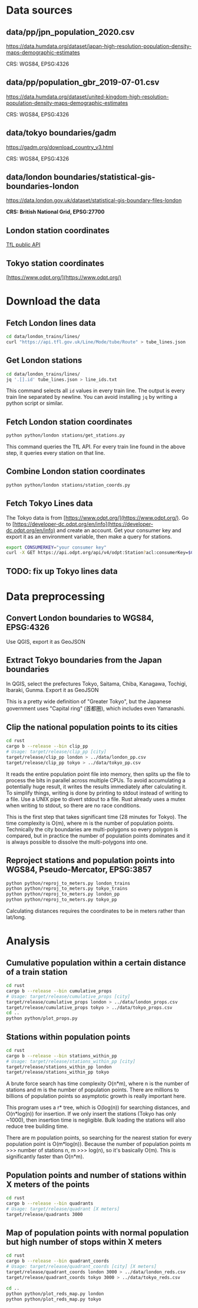 # Data sources

## data/pp/jpn_population_2020.csv
https://data.humdata.org/dataset/japan-high-resolution-population-density-maps-demographic-estimates

CRS: WGS84, EPSG:4326

## data/pp/population_gbr_2019-07-01.csv
https://data.humdata.org/dataset/united-kingdom-high-resolution-population-density-maps-demographic-estimates

CRS: WGS84, EPSG:4326

## data/tokyo boundaries/gadm
https://gadm.org/download_country_v3.html

CRS: WGS84, EPSG:4326

## data/london boundaries/statistical-gis-boundaries-london
https://data.london.gov.uk/dataset/statistical-gis-boundary-files-london

**CRS: British National Grid, EPSG:27700**

## London station coordinates

[TfL public API](https://api.tfl.gov.uk)

## Tokyo station coordinates

[https://www.odpt.org/](https://www.odpt.org/)

# Download the data

## Fetch London lines data

```sh
cd data/london_trains/lines/
curl "https://api.tfl.gov.uk/Line/Mode/tube/Route" > tube_lines.json
```

## Get London stations

```sh
cd data/london_trains/lines/
jq '.[].id' tube_lines.json > line_ids.txt
```

This command selects all `id` values in every train line. The output is every train line separated by newline. You can avoid installing `jq` by writing a python script or similar. 

## Fetch London station coordinates

```sh
python python/london stations/get_stations.py
```

This command queries the TfL API. For every train line found in the above step, it queries every station on that line.

## Combine London station coordinates

```sh
python python/london stations/station_coords.py
```

## Fetch Tokyo Lines data

The Tokyo data is from [https://www.odpt.org/](https://www.odpt.org/). Go to [https://developer-dc.odpt.org/en/info](https://developer-dc.odpt.org/en/info) and create an account. Get your consumer key and export it as an environment variable, then make a query for stations.

```sh
export CONSUMERKEY="your consumer key"
curl -X GET https://api.odpt.org/api/v4/odpt:Station?acl:consumerKey=$CONSUMERKEY
```

## TODO: fix up Tokyo lines data

# Data preprocessing

## Convert London boundaries to WGS84, EPSG:4326

Use QGIS, export it as GeoJSON

## Extract Tokyo boundaries from the Japan boundaries

In QGIS, select the prefectures Tokyo, Saitama, Chiba, Kanagawa, Tochigi, Ibaraki, Gunma. Export it as GeoJSON

This is a pretty wide definition of "Greater Tokyo", but the Japanese government uses "Capital ring" (首都圏), which includes even Yamanashi.

## Clip the national population points to its cities

```sh
cd rust
cargo b --release --bin clip_pp
# Usage: target/release/clip_pp [city]
target/release/clip_pp london > ../data/london_pp.csv
target/release/clip_pp tokyo > ../data/tokyo_pp.csv
```

It reads the entire population point file into memory, then splits up the file to process the bits in parallel across multiple CPUs. To avoid accumulating a potentially huge result, it writes the results immediately after calculating it. To simplify things, writing is done by printing to stdout instead of writing to a file. Use a UNIX pipe to divert stdout to a file. Rust already uses a mutex when writing to stdout, so there are no race conditions.

This is the first step that takes significant time (28 minutes for Tokyo). The time complexity is O(m), where m is the number of population points. Technically the city boundaries are multi-polygons so every polygon is compared, but in practice the number of population points dominates and it is always possible to dissolve the multi-polygons into one.

## Reproject stations and population points into WGS84, Pseudo-Mercator, EPSG:3857

```sh
python python/reproj_to_meters.py london_trains
python python/reproj_to_meters.py tokyo_trains
python python/reproj_to_meters.py london_pp
python python/reproj_to_meters.py tokyo_pp
```

Calculating distances requires the coordinates to be in meters rather than lat/long.

# Analysis

## Cumulative population within a certain distance of a train station

```sh
cd rust
cargo b --release --bin cumulative_props
# Usage: target/release/cumulative_props [city]
target/release/cumulative_props london > ../data/london_props.csv
target/release/cumulative_props tokyo > ../data/tokyo_props.csv
cd ..
python python/plot_props.py
```

## Stations within population points

```sh
cd rust
cargo b --release --bin stations_within_pp
# Usage: target/release/stations_within_pp [city]
target/release/stations_within_pp london
target/release/stations_within_pp tokyo
```

A brute force search has time complexity O(n\*m), where n is the number of stations and m is the number of population points. There are millions to billions of population points so asymptotic growth is really important here.

This program uses a r\* tree, which is O(log(n)) for searching distances, and O(n\*log(n)) for insertion. If we only insert the stations (Tokyo has only ~1000), then insertion time is negligible. Bulk loading the stations will also reduce tree building time.

There are m population points, so searching for the nearest station for every population point is O(m\*log(n)). Because the number of population points m >>> number of stations n, m >>> log(n), so it's basically O(m). This is significantly faster than O(n\*m).

## Population points and number of stations within X meters of the points

```sh
cd rust
cargo b --release --bin quadrants
# Usage: target/release/quadrant [X meters]
target/release/quadrants 3000
```

## Map of population points with normal population but high number of stops within X meters

```sh
cd rust
cargo b --release --bin quadrant_coords
# Usage: target/release/quadrant_coords [city] [X meters]
target/release/quadrant_coords london 3000 > ../data/london_reds.csv
target/release/quadrant_coords tokyo 3000 > ../data/tokyo_reds.csv

cd ..
python python/plot_reds_map.py london
python python/plot_reds_map.py tokyo
```

